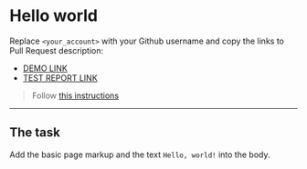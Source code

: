 # Hello world
Replace `<your_account>` with your Github username and copy the links to Pull Request description:
- [DEMO LINK](https://Arsen-Shpak.github.io/layout_hello-world/)
- [TEST REPORT LINK](https://Arsen-Shpak.github.io/layout_hello-world/report/html_report/)

> Follow [this instructions](https://mate-academy.github.io/layout_task-guideline/#how-to-solve-the-layout-tasks-on-github)
___

## The task
Add the basic page markup and the text `Hello, world!` into the body.
